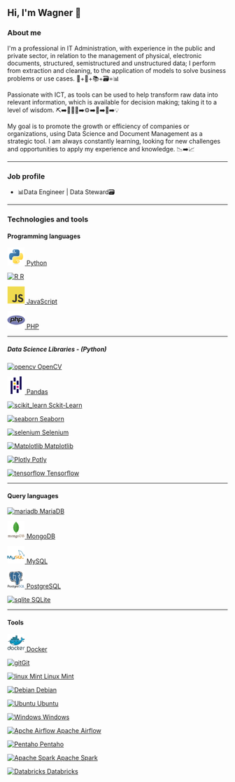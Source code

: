 ## Hi, I'm Wagner 👋

### About me

I'm a professional in IT Administration, with experience in the public and private sector, in relation to the management of physical, electronic documents, structured, semistructured and unstructured data; I perform from extraction and cleaning, to the application of models to solve business problems or use cases. 💽+📄+📚+🗃️=📊

Passionate with ICT, as tools can be used to help transform raw data into relevant information, which is available for decision making; taking it to a level of wisdom. ⛏️➡️👨🏾‍💻➡️⚙️➡️🔎➡️🧠➡️💡

My goal is to promote the growth or efficiency of companies or organizations, using Data Science and Document Management as a strategic tool. I am always constantly learning, looking for new challenges and opportunities to apply my experience and knowledge. 📉➡️📈
____
### Job profile

*  📊Data Engineer | Data Steward🗃️ 
____
### Technologies and tools

#### Programming languages

</a> <a href="https://www.python.org" target="_blank" rel="noreferrer"> <img src="https://raw.githubusercontent.com/devicons/devicon/master/icons/python/python-original.svg" alt="python" width="40" height="40"/> Python </a> </a> </p>  

<a href="https://www.r-project.org/" target="_blank" rel="noreferrer"> <img src="https://www.r-project.org/Rlogo.png" alt="R" width="40" height="40"/> R </a> </p> 

</a> <a href="https://developer.mozilla.org/en-US/docs/Web/JavaScript" target="_blank" rel="noreferrer"> <img src="https://raw.githubusercontent.com/devicons/devicon/master/icons/javascript/javascript-original.svg" alt="javascript" width="40" height="40"/> JavaScript

</a> <a href="https://www.php.net" target="_blank" rel="noreferrer"> <img src="https://raw.githubusercontent.com/devicons/devicon/master/icons/php/php-original.svg" alt="php" width="40" height="40"/> PHP </a> </p> 

____

##### Data Science Libraries - (Python)

</a> <a href="https://opencv.org/" target="_blank" rel="noreferrer"> <img src="https://www.vectorlogo.zone/logos/opencv/opencv-icon.svg" alt="opencv" width="40" height="40"/> OpenCV

</a> <a href="https://pandas.pydata.org/" target="_blank" rel="noreferrer"> <img src="https://raw.githubusercontent.com/devicons/devicon/2ae2a900d2f041da66e950e4d48052658d850630/icons/pandas/pandas-original.svg" alt="pandas" width="40" height="40"/> Pandas

</a> <a href="https://scikit-learn.org/" target="_blank" rel="noreferrer"> <img src="https://upload.wikimedia.org/wikipedia/commons/0/05/Scikit_learn_logo_small.svg" alt="scikit_learn" width="40" height="40"/> Sckit-Learn 

</a> <a href="https://seaborn.pydata.org/" target="_blank" rel="noreferrer"> <img src="https://seaborn.pydata.org/_images/logo-mark-lightbg.svg" alt="seaborn" width="40" height="40"/> Seaborn

</a> <a href="https://www.selenium.dev" target="_blank" rel="noreferrer"> <img src="https://raw.githubusercontent.com/detain/svg-logos/780f25886640cef088af994181646db2f6b1a3f8/svg/selenium-logo.svg" alt="selenium" width="40" height="40"/> Selenium

</a> <a href="https://matplotlib.org/stable/" target="_blank" rel="noreferrer"> <img src="https://upload.wikimedia.org/wikipedia/commons/thumb/8/84/Matplotlib_icon.svg/1200px-Matplotlib_icon.svg.png" alt="Matplotlib" width="40" height="40"/> Matplotlib

</a> <a href="https://plotly.com/" target="_blank" rel="noreferrer"> <img src="https://images.crunchbase.com/image/upload/c_lpad,f_auto,q_auto:eco,dpr_1/vgay5hqdvszlmvud3hwu" alt="Plotly" width="40" height="40"/> Potly

</a> <a href="https://www.tensorflow.org" target="_blank" rel="noreferrer"> <img src="https://www.vectorlogo.zone/logos/tensorflow/tensorflow-icon.svg" alt="tensorflow" width="40" height="40"/> Tensorflow </a> 
</p> 

____
#### Query languages

</a> <a href="https://mariadb.org/" target="_blank" rel="noreferrer"> <img src="https://www.vectorlogo.zone/logos/mariadb/mariadb-icon.svg" alt="mariadb" width="40" height="40"/> MariaDB

</a> <a href="https://www.mongodb.com/" target="_blank" rel="noreferrer"> <img src="https://raw.githubusercontent.com/devicons/devicon/master/icons/mongodb/mongodb-original-wordmark.svg" alt="mongodb" width="40" height="40"/>  MongoDB

</a> <a href="https://www.mysql.com/" target="_blank" rel="noreferrer"> <img src="https://raw.githubusercontent.com/devicons/devicon/master/icons/mysql/mysql-original-wordmark.svg" alt="mysql" width="40" height="40"/> MySQL

</a> <a href="https://www.postgresql.org" target="_blank" rel="noreferrer"> <img src="https://raw.githubusercontent.com/devicons/devicon/master/icons/postgresql/postgresql-original-wordmark.svg" alt="postgresql" width="40" height="40"/> PostgreSQL

</a> <a href="https://www.sqlite.org/" target="_blank" rel="noreferrer"> <img src="https://www.vectorlogo.zone/logos/sqlite/sqlite-icon.svg" alt="sqlite" width="40" height="40"/> SQLite </a> 
</p> 

____
#### Tools

</a> <a href="https://www.docker.com/" target="_blank" rel="noreferrer"> <img src="https://raw.githubusercontent.com/devicons/devicon/master/icons/docker/docker-original-wordmark.svg" alt="docker" width="40" height="40"/> Docker

</a> <a href="https://git-scm.com/" target="_blank" rel="noreferrer"> <img src="https://www.vectorlogo.zone/logos/git-scm/git-scm-icon.svg" alt="git" width="40" height="40"/>Git

</a> <a href="https://linuxmint.com/" target="_blank" rel="noreferrer"> <img src="https://linuxmint.com/web/img/logo-mono.svg" alt="linux Mint" width="40" height="40"/> Linux Mint

</a> <a href="https://www.debian.org/" target="_blank" rel="noreferrer"> <img src="https://www.debian.org/Pics/openlogo-50.png" alt="Debian" width="40" height="40"/> Debian

</a> <a href="https://ubuntu.com/" target="_blank" rel="noreferrer"> <img src="https://assets.ubuntu.com/v1/82818827-CoF_white.svg" alt="Ubuntu" width="40" height="40"/> Ubuntu

</a> <a href="https://www.microsoft.com/es-co/windows?r=1" target="_blank" rel="noreferrer"> <img src="https://upload.wikimedia.org/wikipedia/commons/thumb/4/44/Microsoft_logo.svg/512px-Microsoft_logo.svg.png" alt="Windows" width="40" height="40"/> Windows

</a> <a href="https://airflow.apache.org/" target="_blank" rel="noreferrer"> <img src="https://airflow.apache.org/docs/apache-airflow/1.10.6/_images/pin_large.png" alt="Apche Airflow" width="40" height="40"/> Apache Airflow</a> 

</a> <a href="https://www.hitachivantara.com/en-us/products/pentaho-platform/data-integration-analytics.html" target="_blank" rel="noreferrer"> <img src="https://agailcombr.files.wordpress.com/2020/12/pdi.png" alt="Pentaho" width="40" height="40"/> Pentaho</p> 

</a> <a href="https://spark.apache.org/" target="_blank" rel="noreferrer"> <img src="https://spark.apache.org/images/spark-logo-rev.svg" alt="Apache Spark" width="40" height="40"/> Apache Spark</p> 

</a> <a href="https://www.databricks.com/" target="_blank" rel="noreferrer"> <img src=" https://logowik.com/content/uploads/images/databricks6383.jpg " alt="Databricks" width="40" height="40"/> Databricks</p> 


<!--
**wagnerfv1117/wagnerfv1117** is a ✨ _special_ ✨ repository because its `README.md` (this file) appears on your GitHub profile.

Here are some ideas to get you started:

- 🔭 I’m currently working on ...
- 🌱 I’m currently learning ...
- 👯 I’m looking to collaborate on ...
- 🤔 I’m looking for help with ...
- 💬 Ask me about ...
- 📫 How to reach me: ...
- 😄 Pronouns: ...
- ⚡ Fun fact: ...
-->
